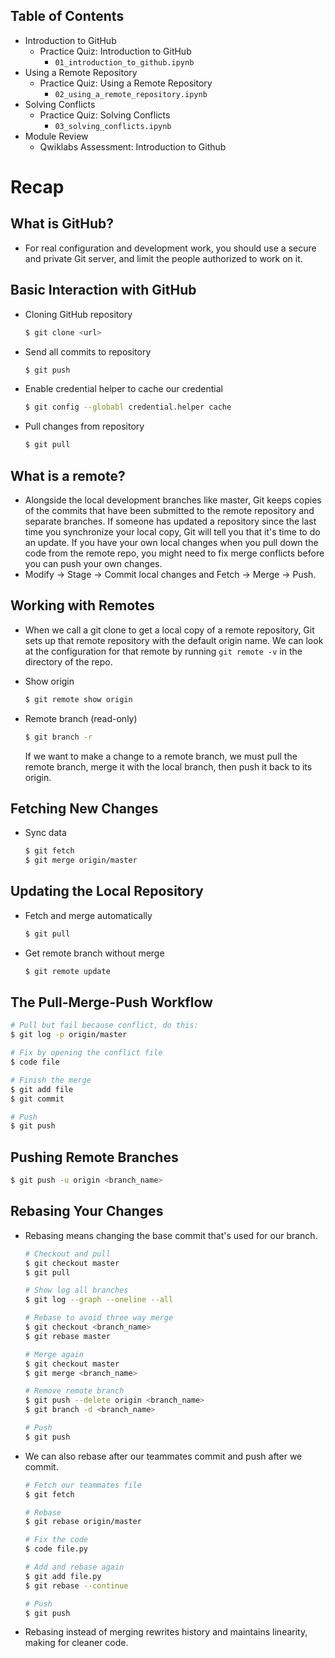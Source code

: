 Table of Contents
-----------------

  * Introduction to GitHub
    * Practice Quiz: Introduction to GitHub <br>
        * `01_introduction_to_github.ipynb`
  * Using a Remote Repository
    * Practice Quiz: Using a Remote Repository <br>
        * `02_using_a_remote_repository.ipynb`
  * Solving Conflicts
    * Practice Quiz: Solving Conflicts <br>
        * `03_solving_conflicts.ipynb`
  * Module Review
    * Qwiklabs Assessment: Introduction to Github


# Recap
## What is GitHub?
- For real configuration and development work, you should use a secure and private Git server, and limit the people authorized to work on it.

## Basic Interaction with GitHub
- Cloning GitHub repository

    ```bash
    $ git clone <url>
    ```
- Send all commits to repository

    ```bash
    $ git push 
    ```
- Enable credential helper to cache our credential

    ```bash
    $ git config --globabl credential.helper cache
    ```
- Pull changes from repository

    ```bash
    $ git pull
    ```

## What is a remote?
- Alongside the local development branches like master, Git keeps copies of the commits that have been submitted to the remote repository and separate branches. If someone has updated a repository since the last time you synchronize your local copy, Git will tell you that it's time to do an update. If you have your own local changes when you pull down the code from the remote repo, you might need to fix merge conflicts before you can push your own changes.
- Modify -> Stage -> Commit local changes and Fetch -> Merge -> Push.

## Working with Remotes
- When we call a git clone to get a local copy of a remote repository, Git sets up that remote repository with the default origin name. We can look at the configuration for that remote by running `git remote -v` in the directory of the repo.
- Show origin

    ```bash
    $ git remote show origin
    ```
- Remote branch (read-only)

    ```bash
    $ git branch -r
    ```
    If we want to make a change to a remote branch, we must pull the remote branch, merge it with the local branch, then push it back to its origin.

## Fetching New Changes
- Sync data

    ```bash
    $ git fetch
    $ git merge origin/master
    ```

## Updating the Local Repository
- Fetch and merge automatically

    ```bash
    $ git pull
    ```
- Get remote branch without merge

    ```bash
    $ git remote update
    ```

## The Pull-Merge-Push Workflow
```bash
# Pull but fail because conflict, do this:
$ git log -p origin/master

# Fix by opening the conflict file
$ code file

# Finish the merge
$ git add file
$ git commit

# Push
$ git push
```

## Pushing Remote Branches
```bash
$ git push -u origin <branch_name>
```

## Rebasing Your Changes
- Rebasing means changing the base commit that's used for our branch.

    ```bash
    # Checkout and pull
    $ git checkout master
    $ git pull

    # Show log all branches
    $ git log --graph --oneline --all

    # Rebase to avoid three way merge
    $ git checkout <branch_name>
    $ git rebase master

    # Merge again
    $ git checkout master
    $ git merge <branch_name>

    # Remove remote branch
    $ git push --delete origin <branch_name>
    $ git branch -d <branch_name>

    # Push
    $ git push
    ```
- We can also rebase after our teammates commit and push after we commit.

    ```bash
    # Fetch our teammates file
    $ git fetch

    # Rebase
    $ git rebase origin/master

    # Fix the code
    $ code file.py

    # Add and rebase again
    $ git add file.py
    $ git rebase --continue

    # Push
    $ git push
    ```
- Rebasing instead of merging rewrites history and maintains linearity, making for cleaner code.

